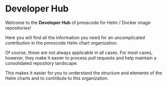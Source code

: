 # Developer Hub

Welcome to the **Developer Hub** of pmoscode for Helm / Docker image repositories!

Here you will find all the information
you need for an uncomplicated contribution in the pmoscode Helm chart organization.

Of course, these are not always applicable in all cases.
For most cases, however,
they make it easier to process pull requests and help maintain a consolidated repository landscape.

This makes it easier for you to understand the structure and elements of the Helm charts
and to contribute to this organization.
